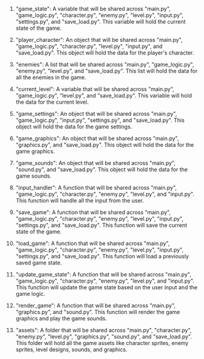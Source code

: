 1. "game_state": A variable that will be shared across "main.py", "game_logic.py", "character.py", "enemy.py", "level.py", "input.py", "settings.py", and "save_load.py". This variable will hold the current state of the game.

2. "player_character": An object that will be shared across "main.py", "game_logic.py", "character.py", "level.py", "input.py", and "save_load.py". This object will hold the data for the player's character.

3. "enemies": A list that will be shared across "main.py", "game_logic.py", "enemy.py", "level.py", and "save_load.py". This list will hold the data for all the enemies in the game.

4. "current_level": A variable that will be shared across "main.py", "game_logic.py", "level.py", and "save_load.py". This variable will hold the data for the current level.

5. "game_settings": An object that will be shared across "main.py", "game_logic.py", "input.py", "settings.py", and "save_load.py". This object will hold the data for the game settings.

6. "game_graphics": An object that will be shared across "main.py", "graphics.py", and "save_load.py". This object will hold the data for the game graphics.

7. "game_sounds": An object that will be shared across "main.py", "sound.py", and "save_load.py". This object will hold the data for the game sounds.

8. "input_handler": A function that will be shared across "main.py", "game_logic.py", "character.py", "enemy.py", "level.py", and "input.py". This function will handle all the input from the user.

9. "save_game": A function that will be shared across "main.py", "game_logic.py", "character.py", "enemy.py", "level.py", "input.py", "settings.py", and "save_load.py". This function will save the current state of the game.

10. "load_game": A function that will be shared across "main.py", "game_logic.py", "character.py", "enemy.py", "level.py", "input.py", "settings.py", and "save_load.py". This function will load a previously saved game state.

11. "update_game_state": A function that will be shared across "main.py", "game_logic.py", "character.py", "enemy.py", "level.py", and "input.py". This function will update the game state based on the user input and the game logic.

12. "render_game": A function that will be shared across "main.py", "graphics.py", and "sound.py". This function will render the game graphics and play the game sounds.

13. "assets": A folder that will be shared across "main.py", "character.py", "enemy.py", "level.py", "graphics.py", "sound.py", and "save_load.py". This folder will hold all the game assets like character sprites, enemy sprites, level designs, sounds, and graphics.